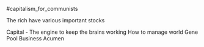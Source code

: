 #capitalism_for_communists

The rich have various important stocks

Capital - The engine to keep the brains working
How to manage world
Gene Pool
Business Acumen